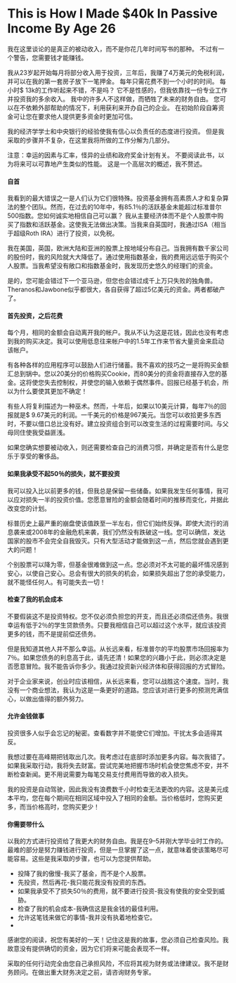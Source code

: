 # This is How I Made $40k In Passive Income By Age 26

我在这里谈论的是真正的被动收入，而不是你花几年时间写书的那种。 不过有一个警告，您需要钱才能赚钱。

我从23岁起开始每月将部分收入用于投资，三年后，我赚了4万美元的免税利润，并可以在我的第一套房子放下一笔押金。 每年只需花费不到一个小时的时间。 每小时$ 13k的工作听起来不错，不是吗？
它不是性感的，但我依靠找一份专业工作并投资我的多余收入。 我中的许多人不这样做，而牺牲了未来的财务自由。 您可以在不依赖外部帮助的情况下，利用获利来开办自己的企业。 在初始阶段自筹资金可让您在要求他人提供更多资金时更加可信。

我的经济学学士和中央银行的经验使我有信心以负责任的态度进行投资。 但是我采取的步骤并不复杂，在这里我将所做的工作分解为几部分。

注意：幸运的因素与汇率，怪异的业绩和政府奖金计划有关。 不要阅读此书，以为将来可以可靠地产生类似的性能。 这是一个高层次的概述，我不赘述。

#### 自首

我看到的最大错误之一是人们认为它们很特殊。投资基金拥有高素质人才和复杂算法的整个团队。然而，在过去的10年中，有85.1％的活跃基金未能超过标准普尔500指数。您如何诚实地相信自己可以赢？
我从主要经济体而不是个人股票中购买了指数和活跃基金。这使我无法做出决策。当我来自英国时，我通过ISA（相当于超级Roth IRA）进行了投资，以免税。

我在美国，英国，欧洲大陆和亚洲的股票上按地域分布自己。当我拥有数千家公司的股份时，我的风险就大大降低了。通过使用指数基金，我的费用远远低于购买个人股票。当我希望没有敞口和指数基金时，我发现历史悠久的经理们的资金。

是的，您可能会错过下一个亚马逊，但您也会错过成千上万只失败的独角兽。 Theranos和Jawbone似乎都很大，各自获得了超过5亿美元的资金。两者都破产了。

#### 首先投资，之后花费

每个月，相同的金额会自动离开我的帐户。我从不认为这是花钱，因此也没有考虑到我的购买决定。我可以使用低息往来帐户中的1.5年工作来节省大量资金来启动该帐户。

有各种各样的应用程序可以鼓励人们进行储蓄。我不喜欢的技巧之一是将购买金额汇总到锅中。您以20美分的价格购买Cookie，而80美分的资金将直接存入您的基金。这将使您失去控制权，并使您的输入依赖于偶然事件。回报已经基于机会，所以为什么要使其更加不确定！

有些人将复利描述为一种巫术。然而，十年后，如果以10美元计算，每年7％的回报就是$ 9.67美元的利润。一千美元的价格是967美元。当您可以收拾更多东西时，不要以借口总比没有好。建立投资组合到可以改变生活的过程需要时间。与父母同住使我受益匪浅。

如果您确实想要被动收入，则还需要检查自己的消费习惯，并确定是否有什么是您乐于享受的奢侈品。

#### 如果我承受不起50％的损失，就不要投资

我可以投入比以前更多的钱，但我总是保留一些储备。如果我发生任何事情，我可以应对损失一半的投资价值。您愿意冒险的金额会随着时间的推移而变化，并据此改变您的计划。

标普历史上最严重的崩盘使该值跌至一半左右，但它们始终反弹。即使大流​​行的消息袭来或2008年的金融危机来袭，我们仍然没有跌破这一线。您可以确信，发达国家的股市不会完全自我毁灭。只有大型活动才能做到这一点，然后您就会遇到更大的问题！

个别股票可以降为零，但基金很难做到这一点。您必须对不太可能的最坏情况感到安心，以使自己安心。总会有很大的损失的机会，如果损失超出了您的承受能力，就不能怪任何人。有可能失去一切！

#### 检查了我的机会成本

不要假装这不是投资特权。您不仅必须负担您的开支，而且还必须偿还债务。我很幸运有低于2％的学生贷款债务。只要我相信自己可以超过这个水平，就应该投资更多的钱，而不是提前偿还债务。

但是我知道其他人并不那么幸运。从长远来看，标准普尔的平均股票市场回报率为7％。如果您债务的利息高于此，请先还清！如果您的兴趣小于此，则必须决定是否愿意冒险。我不能告诉你多少。我通过投资新兴经济体和获得回报的方式冒险。

对于企业家来说，创业时应该相信，从长远来看，您可以战胜这个速度。当时，我没有一个商业想法，我认为这是一条更好的道路。您应该对进行更多的预测充满信心，以做出值得的额外努力。

#### 允许金钱做事

投资很多人似乎会忘记的秘密。查看数字并不能使它们增加。干扰太多会适得其反。

我想过要在高峰期把钱取出几次。我考虑过在底部时添加更多内容。每次我错了。如果我采取行动，我将失去财富。尝试完美地把握市场时机会使您焦虑不安，并不断检查新闻。更不用说需要为每笔交易支付费用而导致的收入损失。

我的投资是自动驾驶，因此我没有浪费数千小时检查无法更改的内容。这是美元成本平均，您在每个期间在相同区域中投入了相同的金额。当价格低时，您购买更多，而当价格高时，您购买更少！

#### 你需要带什么
以我的方式进行投资给了我更大的财务自由。我是在9–5并刚大学毕业时工作的。最难的部分是努力赚钱进行投资，但是一旦掌握了这一点，就意味着使该策略尽可能容易。这些是我采取的步骤，也可以为您提供帮助。

* 投降了我的傲慢-我买了基金，而不是个人股票。
* 先投资，然后再花-我只能花我没有投资的东西。
* 如果我承受不了损失50％的费用，就不要进行投资-我没有使我的安全受到威胁。
* 检查了我的机会成本-我确信这是我金钱的最佳利用。
* 允许这笔钱来做它的事情-我并没有执着地检查它。
* 
感谢您的阅读，祝您有美好的一天！记住这是我的故事，您必须自己检查风险。我故意没有提供确切的资金，因为它们将来可能会表现不一样。

采取的任何行动完全由您自己承担风险，不应将其视为财务或法律建议。我不是财务顾问。在做出重大财务决定之前，请咨询财务专家。
